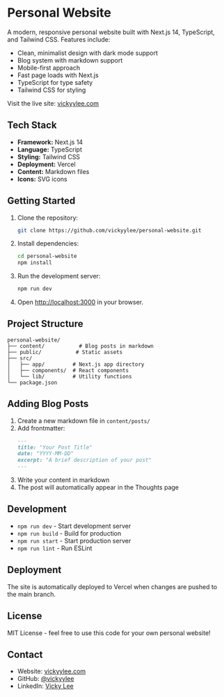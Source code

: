 # Personal Website

A modern, responsive personal website built with Next.js 14, TypeScript, and Tailwind CSS. Features include:
- Clean, minimalist design with dark mode support
- Blog system with markdown support
- Mobile-first approach
- Fast page loads with Next.js
- TypeScript for type safety
- Tailwind CSS for styling

Visit the live site: [vickyylee.com](https://vickyylee.com)

## Tech Stack

- **Framework:** Next.js 14
- **Language:** TypeScript
- **Styling:** Tailwind CSS
- **Deployment:** Vercel
- **Content:** Markdown files
- **Icons:** SVG icons

## Getting Started

1. Clone the repository:
   ```bash
   git clone https://github.com/vickyylee/personal-website.git
   ```

2. Install dependencies:
   ```bash
   cd personal-website
   npm install
   ```

3. Run the development server:
   ```bash
   npm run dev
   ```

4. Open [http://localhost:3000](http://localhost:3000) in your browser.

## Project Structure

```
personal-website/
├── content/           # Blog posts in markdown
├── public/           # Static assets
├── src/
│   ├── app/         # Next.js app directory
│   ├── components/  # React components
│   └── lib/         # Utility functions
└── package.json
```

## Adding Blog Posts

1. Create a new markdown file in `content/posts/`
2. Add frontmatter:
   ```markdown
   ---
   title: "Your Post Title"
   date: "YYYY-MM-DD"
   excerpt: "A brief description of your post"
   ---
   ```
3. Write your content in markdown
4. The post will automatically appear in the Thoughts page

## Development

- `npm run dev` - Start development server
- `npm run build` - Build for production
- `npm run start` - Start production server
- `npm run lint` - Run ESLint

## Deployment

The site is automatically deployed to Vercel when changes are pushed to the main branch.

## License

MIT License - feel free to use this code for your own personal website!

## Contact

- Website: [vickyylee.com](https://vickyylee.com)
- GitHub: [@vickyylee](https://github.com/vickyylee)
- LinkedIn: [Vicky Lee](https://linkedin.com/in/vickyylee)
